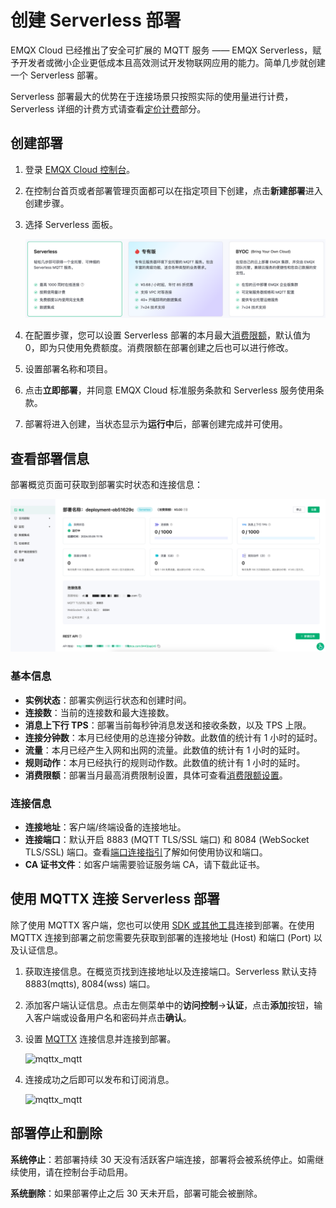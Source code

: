 # 创建 Serverless 部署

EMQX Cloud 已经推出了安全可扩展的 MQTT 服务 —— EMQX Serverless，赋予开发者或微小企业更低成本且高效测试开发物联网应用的能力。简单几步就创建一个 Serverless 部署。

Serverless 部署最大的优势在于连接场景只按照实际的使用量进行计费，Serverless 详细的计费方式请查看[定价计费](../price/pricing.md)部分。


## 创建部署

1. 登录 [EMQX Cloud 控制台](https://cloud.emqx.com/console/)。


2. 在控制台首页或者部署管理页面都可以在指定项目下创建，点击**新建部署**进入创建步骤。


3. 选择 Serverless 面板。

   ![create_serverless](./_assets/create_serverless.png)
   
4. 在配置步骤，您可以设置 Serverless 部署的本月最大[消费限额](../deployments/spend_limit.md)，默认值为 0，即为只使用免费额度。消费限额在部署创建之后也可以进行修改。

5. 设置部署名称和项目。

6. 点击**立即部署**，并同意 EMQX Cloud 标准服务条款和 Serverless 服务使用条款。

7. 部署将进入创建，当状态显示为**运行中**后，部署创建完成并可使用。


## 查看部署信息

部署概览页面可获取到部署实时状态和连接信息：

![serverless](./_assets/serverless_overview.png)

### 基本信息

- **实例状态**：部署实例运行状态和创建时间。
- **连接数**：当前的连接数和最大连接数。
- **消息上下行 TPS**：部署当前每秒钟消息发送和接收条数，以及 TPS 上限。
- **连接分钟数**：本月已经使用的总连接分钟数。此数值的统计有 1 小时的延时。
- **流量**：本月已经产生入网和出网的流量。此数值的统计有 1 小时的延时。
- **规则动作**：本月已经执行的规则动作数。此数值的统计有 1 小时的延时。
- **消费限额**：部署当月最高消费限制设置，具体可查看[消费限额设置](../deployments/spend_limit.md)。


### 连接信息
- **连接地址**：客户端/终端设备的连接地址。
- **连接端口**：默认开启 8883 (MQTT TLS/SSL 端口) 和 8084 (WebSocket TLS/SSL) 端口。查看[端口连接指引](../deployments/port_guide_serverless.md)了解如何使用协议和端口。
- **CA 证书文件**：如客户端需要验证服务端 CA，请下载此证书。


## 使用 MQTTX 连接 Serverless 部署

除了使用 MQTTX 客户端，您也可以使用 [SDK 或其他工具](../connect_to_deployments/overview.md)连接到部署。在使用 MQTTX 连接到部署之前您需要先获取到部署的连接地址 (Host) 和端口 (Port) 以及认证信息。

1. 获取连接信息。在概览页找到连接地址以及连接端口。Serverless 默认支持 8883(mqtts), 8084(wss) 端口。

2. 添加客户端认证信息。点击左侧菜单中的**访问控制**->**认证**，点击**添加**按钮，输入客户端或设备用户名和密码并点击**确认**。

3. 设置 [MQTTX](https://mqttx.app/zh/) 连接信息并连接到部署。

   ![mqttx_mqtt](./_assets/mqttx_serverless.png)

4. 连接成功之后即可以发布和订阅消息。

   ![mqttx_mqtt](./_assets/create_serverless_connect.png)


## 部署停止和删除

**系统停止**：若部署持续 30 天没有活跃客户端连接，部署将会被系统停止。如需继续使用，请在控制台手动启用。

**系统删除**：如果部署停止之后 30 天未开启，部署可能会被删除。
